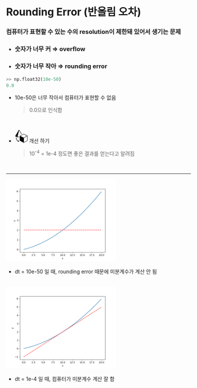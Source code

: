 # Rounding Error (반올림 오차)  
### 컴퓨터가 표현할 수 있는 수의 resolution이 제한돼 있어서 생기는 문제 
* ### 숫자가 너무 커 ⇒ overflow 
* ### 숫자가 너무 작아 ⇒ rounding error 


```python 
>> np.float32(10e-50)
0.0 
``` 
* 10e-50은 너무 작아서 컴퓨터가 표현할 수 없음 
    > 0.0으로 인식함 

<br/>

* <img src="what_to_do_object.png" width=35> 개선 하기 
    > 10<sup>-4</sup> = 1e-4   정도면 좋은 결과를 얻는다고 알려짐 

<br/>

***

<img src="10e-50.png" width =300>

* dt = 10e-50  일 때, rounding error 때문에 미분계수가 계산 안 됨 

<br/>

<img src="1e-4.png" width=300>

* dt = 1e-4 일 때, 컴퓨터가 미분계수 계산 잘 함 
